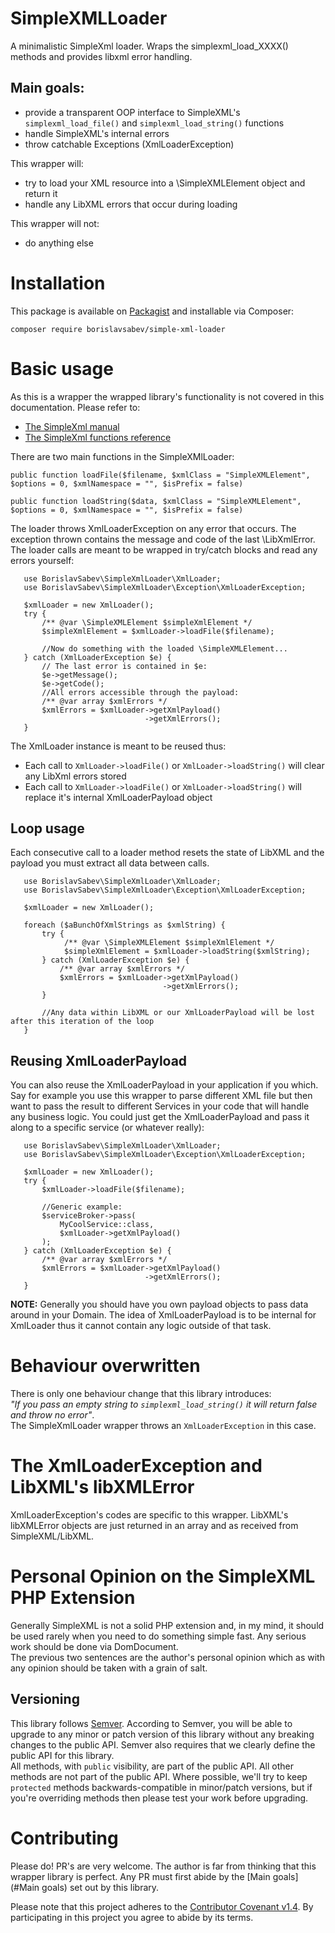# SimpleXMLLoader
  A minimalistic SimpleXml loader. Wraps the simplexml_load_XXXX() methods and provides libxml error handling. 

## Main goals:
  - provide a transparent OOP interface to SimpleXML's `simplexml_load_file()` and `simplexml_load_string()` functions
  - handle SimpleXML's internal errors
  - throw catchable Exceptions (XmlLoaderException)

  This wrapper will:
   - try to load your XML resource into a \SimpleXMLElement object and return it
   - handle any LibXML errors that occur during loading

  This wrapper will not: 
   - do anything else

# Installation
  This package is available on [Packagist](https://packagist.org/packages/borislavsabev/simple-xml-loader) and installable via Composer:
  
  `composer require borislavsabev/simple-xml-loader`

# Basic usage
  As this is a wrapper the wrapped library's functionality is not covered in this documentation. Please refer to:  
  - [The SimpleXml manual](http://php.net/manual/en/book.simplexml.php)
  - [The SimpleXml functions reference](http://php.net/manual/en/ref.simplexml.php)
  
  There are two main functions in the SimpleXMlLoader:
  ```
  public function loadFile($filename, $xmlClass = "SimpleXMLElement", $options = 0, $xmlNamespace = "", $isPrefix = false)
  
  public function loadString($data, $xmlClass = "SimpleXMLElement", $options = 0, $xmlNamespace = "", $isPrefix = false)
  ```
 
  The loader throws XmlLoaderException on any error that occurs. The exception thrown contains the message and code of the last \LibXmlError. The loader calls are meant to be wrapped in try/catch blocks and read any errors yourself: 
```
   use BorislavSabev\SimpleXmlLoader\XmlLoader;
   use BorislavSabev\SimpleXmlLoader\Exception\XmlLoaderException;

   $xmlLoader = new XmlLoader();
   try {
       /** @var \SimpleXMLElement $simpleXmlElement */
       $simpleXmlElement = $xmlLoader->loadFile($filename);
       
       //Now do something with the loaded \SimpleXMLElement...
   } catch (XmlLoaderException $e) {
       // The last error is contained in $e:
       $e->getMessage();
       $e->getCode();
       //All errors accessible through the payload:
       /** @var array $xmlErrors */
       $xmlErrors = $xmlLoader->getXmlPayload()
                              ->getXmlErrors();
   }
```

  The XmlLoader instance is meant to be reused thus:
  - Each call to `XmlLoader->loadFile()` or `XmlLoader->loadString()` will clear any LibXml errors stored
  - Each call to `XmlLoader->loadFile()` or `XmlLoader->loadString()`  will replace it's internal XmlLoaderPayload object

## Loop usage
  Each consecutive call to a loader method resets the state of LibXML and the payload you must extract all data between calls.

```
   use BorislavSabev\SimpleXmlLoader\XmlLoader;
   use BorislavSabev\SimpleXmlLoader\Exception\XmlLoaderException;

   $xmlLoader = new XmlLoader();
   
   foreach ($aBunchOfXmlStrings as $xmlString) {
       try {
            /** @var \SimpleXMLElement $simpleXmlElement */
            $simpleXmlElement = $xmlLoader->loadString($xmlString);
       } catch (XmlLoaderException $e) {
           /** @var array $xmlErrors */
           $xmlErrors = $xmlLoader->getXmlPayload()
                                  ->getXmlErrors();
       }
       
       //Any data within LibXML or our XmlLoaderPayload will be lost after this iteration of the loop
   }
```

## Reusing XmlLoaderPayload
  You can also reuse the XmlLoaderPayload in your application if you which. Say for example you use this wrapper to parse different XML file but then want to pass the result to different Services in your code that will handle any business logic. You could just get the XmlLoaderPayload and pass it along to a specific service (or whatever really):
    
```
   use BorislavSabev\SimpleXmlLoader\XmlLoader;
   use BorislavSabev\SimpleXmlLoader\Exception\XmlLoaderException;

   $xmlLoader = new XmlLoader();
   try {
       $xmlLoader->loadFile($filename);

       //Generic example:
       $serviceBroker->pass(
           MyCoolService::class,
           $xmlLoader->getXmlPayload()
       );
   } catch (XmlLoaderException $e) {
       /** @var array $xmlErrors */
       $xmlErrors = $xmlLoader->getXmlPayload()
                              ->getXmlErrors();
   }
```
  **NOTE:** Generally you should have you own payload objects to pass data around in your Domain. The idea of XmlLoaderPayload is to be internal for XmlLoader thus it cannot contain any logic outside of that task.

# Behaviour overwritten
  There is only one behaviour change that this library introduces:  
  _"If you pass an empty string to `simplexml_load_string()` it will return false and throw no error"_.   
  The SimpleXmlLoader wrapper throws an `XmlLoaderException` in this case.

# The XmlLoaderException and LibXML's libXMLError
  XmlLoaderException's codes are specific to this wrapper.
  LibXML's libXMLError objects are just returned in an array and as received from SimpleXML/LibXML. 

# Personal Opinion on the SimpleXML PHP Extension
  Generally SimpleXML is not a solid PHP extension and, in my mind, it should be used rarely when you need to do something simple fast. Any serious work should be done via DomDocument.   
  The previous two sentences are the author's personal opinion which as with any opinion should be taken with a grain of salt.

## Versioning
  This library follows [Semver](http://semver.org). According to Semver, you will be able to upgrade to any minor or patch version of this library without any breaking changes to the public API. Semver also requires that we clearly define the public API for this library.  
  All methods, with `public` visibility, are part of the public API. All other methods are not part of the public API. Where possible, we'll try to keep `protected` methods backwards-compatible in minor/patch versions, but if you're overriding methods then please test your work before upgrading.

# Contributing
  Please do! PR's are very welcome. The author is far from thinking that this wrapper library is perfect.
  Any PR must first abide by the [Main goals](#Main goals) set out by this library.

  Please note that this project adheres to the [Contributor Covenant v1.4](http://contributor-covenant.org/). By participating in this project you agree to abide by its terms.